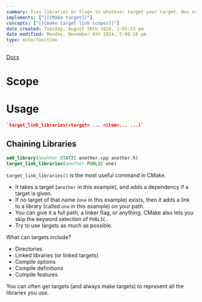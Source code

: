 ```yaml
---
summary: Ties libraries or flags to whatever target your target. Has scope for rules on its dependents. Will add that library as a dependency for that target, making it aware of the symbols (e.g. functions/classes/variables) within that library.
implements: ["[[CMake target]]"]
concepts: ["[[Cmake target link scopes]]"]
date created: Tuesday, August 20th 2024, 2:05:33 pm
date modified: Monday, November 4th 2024, 5:08:28 pm
type: note/function
---
```


[Docs](https://cmake.org/cmake/help/latest/command/target_link_libraries.html#command:target_link_libraries "target_link_libraries")

# Scope
# Usage
```cmake
`target_link_libraries(<target> ... <item>... ...)`
```

## Chaining Libraries
```cmake
add_library(another STATIC another.cpp another.h)
target_link_libraries(another PUBLIC one)
```
`target_link_libraries()` is the most useful command in CMake.
- It takes a target (`another` in this example), and adds a dependency if a target is given. 
- If no target of that name (`one` in this example) exists, then it adds a link to a library (called `one` in this example) on your path. 
- You can give it a full path, a linker flag, or anything. CMake also lets you skip the keyword selection of `PUBLIC`. 
- Try to use targets as much as possible. 

What can targets include?
- Directories
- Linked libraries (or linked targets)
- Compile options
- Compile definitions
- Compile features

You can often get targets (and always make targets) to represent all the libraries you use. 